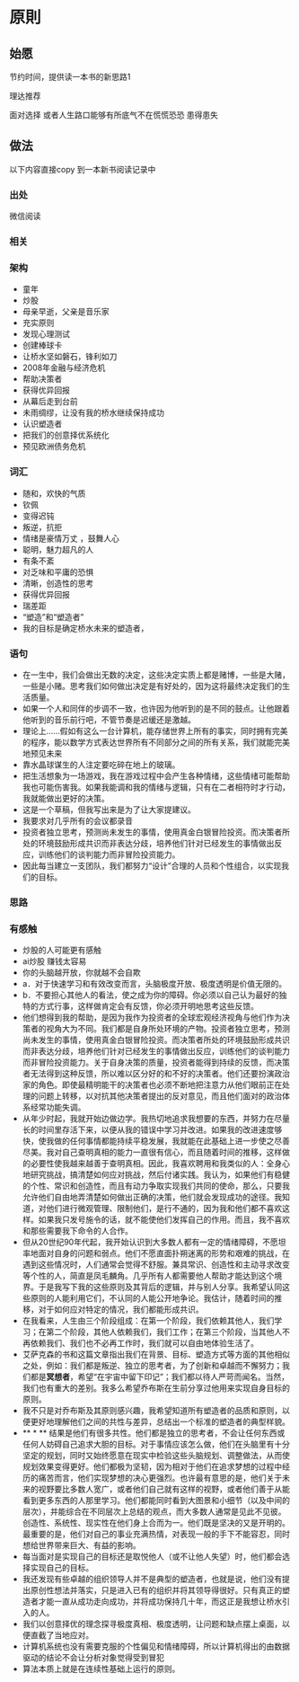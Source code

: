 # 原則

## 始愿

节约时间，提供读一本书的新思路1

理达推荐

面对选择 或者人生路口能够有所底气不在慌慌恐恐 患得患失

## 做法

以下内容直接copy 到一本新书阅读记录中

###  出处

微信阅读

### 相关


### 架构

* 童年
* 炒股
* 母亲早逝，父亲是音乐家
* 充实原则
* 发现心理测试
* 创建棒球卡
* 让桥水坚如磐石，锋利如刀
* 2008年金融与经济危机
* 帮助决策者
* 获得优异回报
* 从幕后走到台前
* 未雨绸缪，让没有我的桥水继续保持成功
* 认识塑造者
* 把我们的创意择优系统化
* 预见欧洲债务危机

### 词汇

* 随和，欢快的气质
* 钦佩
* 变得迟钝
* 叛逆，抗拒
* 情绪是豪情万丈 ，鼓舞人心
* 聪明，魅力超凡的人
* 有条不紊
* 对乏味和平庸的恐惧
* 清晰，创造性的思考
* 获得优异回报
* 瑞差距
* “塑造”和“塑造者”
* 我的目标是确定桥水未来的塑造者，



### 语句

* 在一生中，我们会做出无数的决定，这些决定实质上都是赌博，一些是大赌，一些是小赌。思考我们如何做出决定是有好处的，因为这将最终决定我们的生活质量。
* 如果一个人和同伴的步调不一致，也许因为他听到的是不同的鼓点。让他跟着他听到的音乐前行吧，不管节奏是迟缓还是激越。
* 理论上……假如有这么一台计算机，能存储世界上所有的事实，同时拥有完美的程序，能以数学方式表达世界所有不同部分之间的所有关系，我们就能完美地预见未来
* 靠水晶球谋生的人注定要吃碎在地上的玻璃。
* 把生活想象为一场游戏，我在游戏过程中会产生各种情绪，这些情绪可能帮助我也可能伤害我。如果我能调和我的情绪与逻辑，只有在二者相符时才行动，我就能做出更好的决策。
* 这是一个草稿，但我写出来是为了让大家提建议。
* 我要求对几乎所有的会议都录音
* 投资者独立思考，预测尚未发生的事情，使用真金白银冒险投资。而决策者所处的环境鼓励形成共识而非表达分歧，培养他们针对已经发生的事情做出反应，训练他们的谈判能力而非冒险投资能力。
* 因此每当建立一支团队，我们都努力“设计”合理的人员和个性组合，以实现我们的目标。

### 思路



### 有感触

* 炒股的人可能更有感触
* ai炒股 赚钱太容易
* 你的头脑越开放，你就越不会自欺
* a．对于快速学习和有效改变而言，头脑极度开放、极度透明是价值无限的。
* b．不要担心其他人的看法，使之成为你的障碍。你必须以自己认为最好的独特的方式行事，这样做肯定会有反馈，你必须开明地思考这些反馈。
* 他们想得到我的帮助，是因为我作为投资者的全球宏观经济视角与他们作为决策者的视角大为不同。我们都是自身所处环境的产物。投资者独立思考，预测尚未发生的事情，使用真金白银冒险投资。而决策者所处的环境鼓励形成共识而非表达分歧，培养他们针对已经发生的事情做出反应，训练他们的谈判能力而非冒险投资能力。关于自身决策的质量，投资者能得到持续的反馈，而决策者无法得到这种反馈，所以难以区分好的和不好的决策者。他们还要扮演政治家的角色。即使最精明能干的决策者也必须不断地把注意力从他们眼前正在处理的问题上转移，以对抗其他决策者提出的反对意见，而且他们面对的政治体系经常功能失调。
* 从年少时起，我就开始边做边学。我热切地追求我想要的东西，并努力在尽量长的时间里存活下来，以便从我的错误中学习并改进。如果我的改进速度够快，使我做的任何事情都能持续平稳发展，我就能在此基础上进一步使之尽善尽美。我对自己查明真相的能力一直很有信心，而且随着时间的推移，这样做的必要性使我越来越善于查明真相。因此，我喜欢聘用和我类似的人：全身心地研究挑战，搞清楚如何应对挑战，然后付诸实践。我认为，如果他们有稳健的个性、常识和创造性，而且有动力争取实现我们共同的使命，那么，只要我允许他们自由地弄清楚如何做出正确的决策，他们就会发现成功的途径。我知道，对他们进行微观管理、限制他们，是行不通的，因为我和他们都不喜欢这样。如果我只发号施令的话，就不能使他们发挥自己的作用。而且，我不喜欢和那些需要我下命令的人合作。
* 但从20世纪90年代起，我开始认识到大多数人都有一定的情绪障碍，不愿坦率地面对自身的问题和弱点。他们不愿直面扑朔迷离的形势和艰难的挑战，在遇到这些情况时，人们通常会觉得不舒服。兼具常识、创造性和主动寻求改变等个性的人，简直是凤毛麟角。几乎所有人都需要他人帮助才能达到这个境界。于是我写下我的这些原则及其背后的逻辑，并与别人分享。我希望认同这些原则的人能利用它们，不认同的人能公开地争论。我估计，随着时间的推移，对于如何应对特定的情况，我们都能形成共识。
* 在我看来，人生由三个阶段组成：在第一个阶段，我们依赖其他人，我们学习；在第二个阶段，其他人依赖我们，我们工作；在第三个阶段，当其他人不再依赖我们、我们也不必再工作时，我们就可以自由地体验生活了。
* 艾萨克森的书和这篇文章指出我们在背景、目标、塑造方式等方面的其他相似之处，例如：我们都是叛逆、独立的思考者，为了创新和卓越而不懈努力；我们都是**冥想者**，希望“在宇宙中留下印记”；我们都以待人严苛而闻名。当然，我们也有重大的差别。我多么希望乔布斯在生前分享过他用来实现自身目标的原则。
* 我不只是对乔布斯及其原则感兴趣，我希望知道所有塑造者的品质和原则，以便更好地理解他们之间的共性与差异，总结出一个标准的塑造者的典型样貌。
* ** * ** 结果是他们有很多共性。他们都是独立的思考者，不会让任何东西或任何人妨碍自己追求大胆的目标。对于事情应该怎么做，他们在头脑里有十分坚定的规划，同时又始终愿意在现实中检验这些头脑规划、调整做法，从而使规划效果变得更好。他们都极为坚韧，因为相对于他们在追求梦想的过程中经历的痛苦而言，他们实现梦想的决心更强烈。也许最有意思的是，他们关于未来的视野要比多数人宽广，或者他们自己就有这样的视野，或者他们善于从能看到更多东西的人那里学习。他们都能同时看到大图景和小细节（以及中间的层次），并能综合在不同层次上总结的观点，而大多数人通常是见此不见彼。创造性、系统性、现实性在他们身上合而为一。他们既是坚决的又是开明的。最重要的是，他们对自己的事业充满热情，对表现一般的手下不能容忍，同时想给世界带来巨大、有益的影响。
* 每当面对是实现自己的目标还是取悦他人（或不让他人失望）时，他们都会选择实现自己的目标。
* 我还发现有些卓越的组织领导人并不是典型的塑造者，也就是说，他们没有提出原创性想法并落实，只是进入已有的组织并将其领导得很好。只有真正的塑造者才能一直从成功走向成功，并将成功保持几十年，而这正是我想让桥水引入的人。
* 我们以创意择优的理念探寻极度真相、极度透明，让问题和缺点摆上桌面，以便直截了当地应对。
* 计算机系统也没有需要克服的个性偏见和情绪障碍，所以计算机得出的由数据驱动的结论不会让分析对象觉得受到冒犯
* 算法本质上就是在连续性基础上运行的原则。